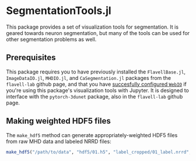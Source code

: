# SegmentationTools.jl

This package provides a set of visualization tools for segmentation. It is geared towards neuron segmentation,
but many of the tools can be used for other segmentation problems as well.

## Prerequisites

This package requires you to have previously installed the `FlavellBase.jl`, `ImageDataIO.jl`, `MHDIO.jl`, and `CaSegmentation.jl` packages from the `flavell-lab` github page, and that you have [succesfully configured `WebIO`](https://juliagizmos.github.io/WebIO.jl/latest/providers/ijulia/) if you're using this package's visualization tools with Jupyter. It is designed to interface with the `pytorch-3dunet` package, also in the `flavell-lab` github page.

## Making weighted HDF5 files

The `make_hdf5` method can generate appropriately-weighted HDF5 files from raw MHD data and labeled NRRD files:

```julia
make_hdf5("/path/to/data", "hdf5/01.h5", "label_cropped/01_label.nrrd", "img_cropped/01_img.mhd")
```
